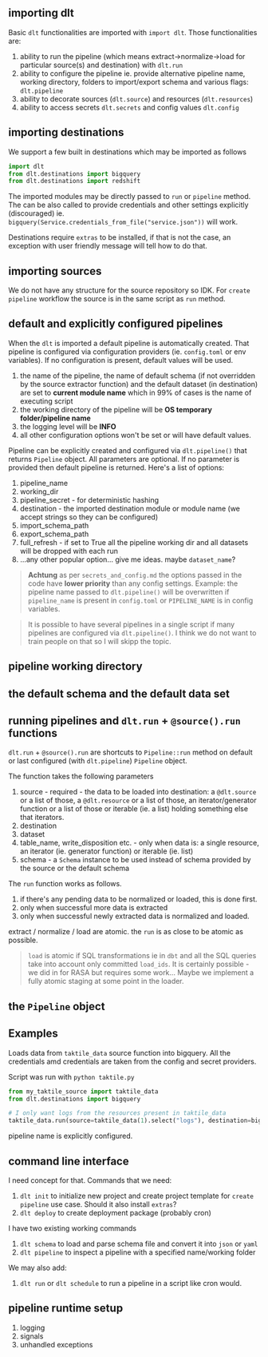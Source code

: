 ## importing dlt
Basic `dlt` functionalities are imported with `import dlt`. Those functionalities are:
1. ability to run the pipeline (which means extract->normalize->load for particular source(s) and destination) with `dlt.run`
2. ability to configure the pipeline ie. provide alternative pipeline name, working directory, folders to import/export schema and various flags: `dlt.pipeline`
3. ability to decorate sources (`dlt.source`) and resources (`dlt.resources`)
4. ability to access secrets `dlt.secrets` and config values `dlt.config`

## importing destinations
We support a few built in destinations which may be imported as follows
```python
import dlt
from dlt.destinations import bigquery
from dlt.destinations import redshift
```

The imported modules may be directly passed to `run` or `pipeline` method. The can be also called to provide credentials and other settings explicitly (discouraged) ie. `bigquery(Service.credentials_from_file("service.json"))` will work.

Destinations require `extras` to be installed, if that is not the case, an exception with user friendly message will tell how to do that.

## importing sources
We do not have any structure for the source repository so IDK. For `create pipeline` workflow the source is in the same script as `run` method.


## default and explicitly configured pipelines
When the `dlt` is imported a default pipeline is automatically created. That pipeline is configured via configuration providers (ie. `config.toml` or env variables). If no configuration is present, default values will be used.

1. the name of the pipeline, the name of default schema (if not overridden by the source extractor function) and the default dataset (in destination) are set to **current module name** which in 99% of cases is the name of executing script
2. the working directory of the pipeline will be **OS temporary folder/pipeline name**
3. the logging level will be **INFO**
4. all other configuration options won't be set or will have default values.

Pipeline can be explicitly created and configured via `dlt.pipeline()` that returns `Pipeline` object. All parameters are optional. If no parameter is provided then default pipeline is returned. Here's a list of options:
1. pipeline_name
2. working_dir
3. pipeline_secret - for deterministic hashing
4. destination - the imported destination module or module name (we accept strings so they can be configured)
5. import_schema_path
6. export_schema_path
7. full_refresh - if set to True all the pipeline working dir and all datasets will be dropped with each run
8. ...any other popular option... give me ideas. maybe `dataset_name`?

> **Achtung** as per `secrets_and_config.md` the options passed in the code have **lower priority** than any config settings. Example: the pipeline name passed to `dlt.pipeline()` will be overwritten if `pipeline_name` is present in `config.toml` or `PIPELINE_NAME` is in config variables.


> It is possible to have several pipelines in a single script if many pipelines are configured via `dlt.pipeline()`. I think we do not want to train people on that so I will skipp the topic.

## pipeline working directory


## the default schema and the default data set

## running pipelines and `dlt.run` + `@source().run` functions
`dlt.run` + `@source().run` are shortcuts to `Pipeline::run` method on default or last configured (with `dlt.pipeline`) `Pipeline` object.

The function takes the following parameters
1. source - required - the data to be loaded into destination: a `@dlt.source` or a list of those, a `@dlt.resource` or a list of those, an iterator/generator function or a list of those or iterable (ie. a list) holding something else that iterators.
2. destination
3. dataset
4. table_name, write_disposition etc. - only when data is: a single resource, an iterator (ie. generator function) or iterable (ie. list)
5. schema - a `Schema` instance to be used instead of schema provided by the source or the default schema

The `run` function works as follows.
1. if there's any pending data to be normalized or loaded, this is done first.
2. only when successful more data is extracted
3. only when successful newly extracted data is normalized and loaded.

extract / normalize / load are atomic. the `run` is as close to be atomic as possible.

> `load` is atomic if SQL transformations ie in `dbt` and all the SQL queries take into account only committed `load_ids`. It is certainly possible - we did in for RASA but requires some work... Maybe we implement a fully atomic staging at some point in the loader.


## the `Pipeline` object

## Examples

Loads data from `taktile_data` source function into bigquery. All the credentials amd credentials are taken from the config and secret providers.

Script was run with `python taktile.py`

```python
from my_taktile_source import taktile_data
from dlt.destinations import bigquery

# I only want logs from the resources present in taktile_data
taktile_data.run(source=taktile_data(1).select("logs"), destination=bigquery)
```

pipeline name is explicitly configured.

## command line interface
I need concept for that. Commands that we need:

1. `dlt init` to initialize new project and create project template for `create pipeline` use case. Should it also install `extras`?
2. `dlt deploy` to create deployment package (probably cron)

I have two existing working commands
1. `dlt schema` to load and parse schema file and convert it into `json` or `yaml`
2. `dlt pipeline` to inspect a pipeline with a specified name/working folder

We may also add:
1. `dlt run` or `dlt schedule` to run a pipeline in a script like cron would.

## pipeline runtime setup

1. logging
2. signals
3. unhandled exceptions